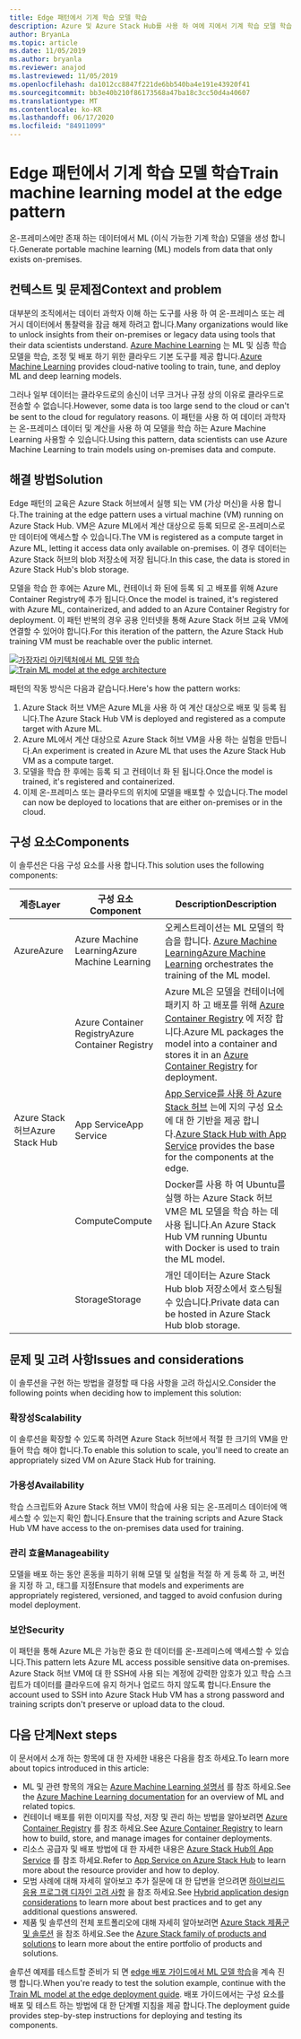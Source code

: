 ```yaml
---
title: Edge 패턴에서 기계 학습 모델 학습
description: Azure 및 Azure Stack Hub를 사용 하 여에 지에서 기계 학습 모델 학습을 수행 하는 방법에 대해 알아봅니다.
author: BryanLa
ms.topic: article
ms.date: 11/05/2019
ms.author: bryanla
ms.reviewer: anajod
ms.lastreviewed: 11/05/2019
ms.openlocfilehash: da1012cc8847f221de6bb540ba4e191e43920f41
ms.sourcegitcommit: bb3e40b210f86173568a47ba18c3cc50d4a40607
ms.translationtype: MT
ms.contentlocale: ko-KR
ms.lasthandoff: 06/17/2020
ms.locfileid: "84911099"
---
```

# <a name="train-machine-learning-model-at-the-edge-pattern"></a><span data-ttu-id="03510-103">Edge 패턴에서 기계 학습 모델 학습</span><span class="sxs-lookup"><span data-stu-id="03510-103">Train machine learning model at the edge pattern</span></span>

<span data-ttu-id="03510-104">온-프레미스에만 존재 하는 데이터에서 ML (이식 가능한 기계 학습) 모델을 생성 합니다.</span><span class="sxs-lookup"><span data-stu-id="03510-104">Generate portable machine learning (ML) models from data that only exists on-premises.</span></span>

## <a name="context-and-problem"></a><span data-ttu-id="03510-105">컨텍스트 및 문제점</span><span class="sxs-lookup"><span data-stu-id="03510-105">Context and problem</span></span>

<span data-ttu-id="03510-106">대부분의 조직에서는 데이터 과학자 이해 하는 도구를 사용 하 여 온-프레미스 또는 레거시 데이터에서 통찰력을 잠금 해제 하려고 합니다.</span><span class="sxs-lookup"><span data-stu-id="03510-106">Many organizations would like to unlock insights from their on-premises or legacy data using tools that their data scientists understand.</span></span> <span data-ttu-id="03510-107">[Azure Machine Learning](/azure/machine-learning/) 는 ML 및 심층 학습 모델을 학습, 조정 및 배포 하기 위한 클라우드 기본 도구를 제공 합니다.</span><span class="sxs-lookup"><span data-stu-id="03510-107">[Azure Machine Learning](/azure/machine-learning/) provides cloud-native tooling to train, tune, and deploy ML and deep learning models.</span></span>  

<span data-ttu-id="03510-108">그러나 일부 데이터는 클라우드로의 송신이 너무 크거나 규정 상의 이유로 클라우드로 전송할 수 없습니다.</span><span class="sxs-lookup"><span data-stu-id="03510-108">However, some data is too large send to the cloud or can't be sent to the cloud for regulatory reasons.</span></span> <span data-ttu-id="03510-109">이 패턴을 사용 하 여 데이터 과학자는 온-프레미스 데이터 및 계산을 사용 하 여 모델을 학습 하는 Azure Machine Learning 사용할 수 있습니다.</span><span class="sxs-lookup"><span data-stu-id="03510-109">Using this pattern, data scientists can use Azure Machine Learning to train models using on-premises data and compute.</span></span>

## <a name="solution"></a><span data-ttu-id="03510-110">해결 방법</span><span class="sxs-lookup"><span data-stu-id="03510-110">Solution</span></span>

<span data-ttu-id="03510-111">Edge 패턴의 교육은 Azure Stack 허브에서 실행 되는 VM (가상 머신)을 사용 합니다.</span><span class="sxs-lookup"><span data-stu-id="03510-111">The training at the edge pattern uses a virtual machine (VM) running on Azure Stack Hub.</span></span> <span data-ttu-id="03510-112">VM은 Azure ML에서 계산 대상으로 등록 되므로 온-프레미스로만 데이터에 액세스할 수 있습니다.</span><span class="sxs-lookup"><span data-stu-id="03510-112">The VM is registered as a compute target in Azure ML, letting it access data only available on-premises.</span></span> <span data-ttu-id="03510-113">이 경우 데이터는 Azure Stack 허브의 blob 저장소에 저장 됩니다.</span><span class="sxs-lookup"><span data-stu-id="03510-113">In this case, the data is stored in Azure Stack Hub's blob storage.</span></span>

<span data-ttu-id="03510-114">모델을 학습 한 후에는 Azure ML, 컨테이너 화 된에 등록 되 고 배포를 위해 Azure Container Registry에 추가 됩니다.</span><span class="sxs-lookup"><span data-stu-id="03510-114">Once the model is trained, it's registered with Azure ML, containerized, and added to an Azure Container Registry for deployment.</span></span> <span data-ttu-id="03510-115">이 패턴 반복의 경우 공용 인터넷을 통해 Azure Stack 허브 교육 VM에 연결할 수 있어야 합니다.</span><span class="sxs-lookup"><span data-stu-id="03510-115">For this iteration of the pattern, the Azure Stack Hub training VM must be reachable over the public internet.</span></span>

<span data-ttu-id="03510-116">[![가장자리 아키텍처에서 ML 모델 학습](media/pattern-train-ml-model-at-edge/solution-architecture.png)](media/pattern-train-ml-model-at-edge/solution-architecture.png)</span><span class="sxs-lookup"><span data-stu-id="03510-116">[![Train ML model at the edge architecture](media/pattern-train-ml-model-at-edge/solution-architecture.png)](media/pattern-train-ml-model-at-edge/solution-architecture.png)</span></span>

<span data-ttu-id="03510-117">패턴의 작동 방식은 다음과 같습니다.</span><span class="sxs-lookup"><span data-stu-id="03510-117">Here's how the pattern works:</span></span>

1. <span data-ttu-id="03510-118">Azure Stack 허브 VM은 Azure ML을 사용 하 여 계산 대상으로 배포 및 등록 됩니다.</span><span class="sxs-lookup"><span data-stu-id="03510-118">The Azure Stack Hub VM is deployed and registered as a compute target with Azure ML.</span></span>
2. <span data-ttu-id="03510-119">Azure ML에서 계산 대상으로 Azure Stack 허브 VM을 사용 하는 실험을 만듭니다.</span><span class="sxs-lookup"><span data-stu-id="03510-119">An experiment is created in Azure ML that uses the Azure Stack Hub VM as a compute target.</span></span>
3. <span data-ttu-id="03510-120">모델을 학습 한 후에는 등록 되 고 컨테이너 화 된 됩니다.</span><span class="sxs-lookup"><span data-stu-id="03510-120">Once the model is trained, it's registered and containerized.</span></span>
4. <span data-ttu-id="03510-121">이제 온-프레미스 또는 클라우드의 위치에 모델을 배포할 수 있습니다.</span><span class="sxs-lookup"><span data-stu-id="03510-121">The model can now be deployed to locations that are either on-premises or in the cloud.</span></span>

## <a name="components"></a><span data-ttu-id="03510-122">구성 요소</span><span class="sxs-lookup"><span data-stu-id="03510-122">Components</span></span>

<span data-ttu-id="03510-123">이 솔루션은 다음 구성 요소를 사용 합니다.</span><span class="sxs-lookup"><span data-stu-id="03510-123">This solution uses the following components:</span></span>

| <span data-ttu-id="03510-124">계층</span><span class="sxs-lookup"><span data-stu-id="03510-124">Layer</span></span> | <span data-ttu-id="03510-125">구성 요소</span><span class="sxs-lookup"><span data-stu-id="03510-125">Component</span></span> | <span data-ttu-id="03510-126">Description</span><span class="sxs-lookup"><span data-stu-id="03510-126">Description</span></span> |
|----------|-----------|-------------|
| <span data-ttu-id="03510-127">Azure</span><span class="sxs-lookup"><span data-stu-id="03510-127">Azure</span></span> | <span data-ttu-id="03510-128">Azure Machine Learning</span><span class="sxs-lookup"><span data-stu-id="03510-128">Azure Machine Learning</span></span> | <span data-ttu-id="03510-129">오케스트레이션는 ML 모델의 학습을 합니다. [Azure Machine Learning](/azure/machine-learning/)</span><span class="sxs-lookup"><span data-stu-id="03510-129">[Azure Machine Learning](/azure/machine-learning/) orchestrates the training of the ML model.</span></span> |
| | <span data-ttu-id="03510-130">Azure Container Registry</span><span class="sxs-lookup"><span data-stu-id="03510-130">Azure Container Registry</span></span> | <span data-ttu-id="03510-131">Azure ML은 모델을 컨테이너에 패키지 하 고 배포를 위해 [Azure Container Registry](/azure/container-registry/) 에 저장 합니다.</span><span class="sxs-lookup"><span data-stu-id="03510-131">Azure ML packages the model into a container and stores it in an [Azure Container Registry](/azure/container-registry/) for deployment.</span></span>|
| <span data-ttu-id="03510-132">Azure Stack 허브</span><span class="sxs-lookup"><span data-stu-id="03510-132">Azure Stack Hub</span></span> | <span data-ttu-id="03510-133">App Service</span><span class="sxs-lookup"><span data-stu-id="03510-133">App Service</span></span> | <span data-ttu-id="03510-134">[App Service를 사용 하 Azure Stack 허브](/azure-stack/operator/azure-stack-app-service-overview) 는에 지의 구성 요소에 대 한 기반을 제공 합니다.</span><span class="sxs-lookup"><span data-stu-id="03510-134">[Azure Stack Hub with App Service](/azure-stack/operator/azure-stack-app-service-overview) provides the base for the components at the edge.</span></span> |
| | <span data-ttu-id="03510-135">Compute</span><span class="sxs-lookup"><span data-stu-id="03510-135">Compute</span></span> | <span data-ttu-id="03510-136">Docker를 사용 하 여 Ubuntu를 실행 하는 Azure Stack 허브 VM은 ML 모델을 학습 하는 데 사용 됩니다.</span><span class="sxs-lookup"><span data-stu-id="03510-136">An Azure Stack Hub VM running Ubuntu with Docker is used to train the ML model.</span></span> |
| | <span data-ttu-id="03510-137">Storage</span><span class="sxs-lookup"><span data-stu-id="03510-137">Storage</span></span> | <span data-ttu-id="03510-138">개인 데이터는 Azure Stack Hub blob 저장소에서 호스팅될 수 있습니다.</span><span class="sxs-lookup"><span data-stu-id="03510-138">Private data can be hosted in Azure Stack Hub blob storage.</span></span> |

## <a name="issues-and-considerations"></a><span data-ttu-id="03510-139">문제 및 고려 사항</span><span class="sxs-lookup"><span data-stu-id="03510-139">Issues and considerations</span></span>

<span data-ttu-id="03510-140">이 솔루션을 구현 하는 방법을 결정할 때 다음 사항을 고려 하십시오.</span><span class="sxs-lookup"><span data-stu-id="03510-140">Consider the following points when deciding how to implement this solution:</span></span>

### <a name="scalability"></a><span data-ttu-id="03510-141">확장성</span><span class="sxs-lookup"><span data-stu-id="03510-141">Scalability</span></span>

<span data-ttu-id="03510-142">이 솔루션을 확장할 수 있도록 하려면 Azure Stack 허브에서 적절 한 크기의 VM을 만들어 학습 해야 합니다.</span><span class="sxs-lookup"><span data-stu-id="03510-142">To enable this solution to scale, you'll need to create an appropriately sized VM on Azure Stack Hub for training.</span></span>

### <a name="availability"></a><span data-ttu-id="03510-143">가용성</span><span class="sxs-lookup"><span data-stu-id="03510-143">Availability</span></span>

<span data-ttu-id="03510-144">학습 스크립트와 Azure Stack 허브 VM이 학습에 사용 되는 온-프레미스 데이터에 액세스할 수 있는지 확인 합니다.</span><span class="sxs-lookup"><span data-stu-id="03510-144">Ensure that the training scripts and Azure Stack Hub VM have access to the on-premises data used for training.</span></span>

### <a name="manageability"></a><span data-ttu-id="03510-145">관리 효율</span><span class="sxs-lookup"><span data-stu-id="03510-145">Manageability</span></span>

<span data-ttu-id="03510-146">모델을 배포 하는 동안 혼동을 피하기 위해 모델 및 실험을 적절 하 게 등록 하 고, 버전을 지정 하 고, 태그를 지정</span><span class="sxs-lookup"><span data-stu-id="03510-146">Ensure that models and experiments are appropriately registered, versioned, and tagged to avoid confusion during model deployment.</span></span>

### <a name="security"></a><span data-ttu-id="03510-147">보안</span><span class="sxs-lookup"><span data-stu-id="03510-147">Security</span></span>

<span data-ttu-id="03510-148">이 패턴을 통해 Azure ML은 가능한 중요 한 데이터를 온-프레미스에 액세스할 수 있습니다.</span><span class="sxs-lookup"><span data-stu-id="03510-148">This pattern lets Azure ML access possible sensitive data on-premises.</span></span> <span data-ttu-id="03510-149">Azure Stack 허브 VM에 대 한 SSH에 사용 되는 계정에 강력한 암호가 있고 학습 스크립트가 데이터를 클라우드에 유지 하거나 업로드 하지 않도록 합니다.</span><span class="sxs-lookup"><span data-stu-id="03510-149">Ensure the account used to SSH into Azure Stack Hub VM has a strong password and training scripts don't preserve or upload data to the cloud.</span></span>

## <a name="next-steps"></a><span data-ttu-id="03510-150">다음 단계</span><span class="sxs-lookup"><span data-stu-id="03510-150">Next steps</span></span>

<span data-ttu-id="03510-151">이 문서에서 소개 하는 항목에 대 한 자세한 내용은 다음을 참조 하세요.</span><span class="sxs-lookup"><span data-stu-id="03510-151">To learn more about topics introduced in this article:</span></span>

- <span data-ttu-id="03510-152">ML 및 관련 항목의 개요는 [Azure Machine Learning 설명서](/azure/machine-learning) 를 참조 하세요.</span><span class="sxs-lookup"><span data-stu-id="03510-152">See the [Azure Machine Learning documentation](/azure/machine-learning) for an overview of ML and related topics.</span></span>
- <span data-ttu-id="03510-153">컨테이너 배포를 위한 이미지를 작성, 저장 및 관리 하는 방법을 알아보려면 [Azure Container Registry](/azure/container-registry/) 를 참조 하세요.</span><span class="sxs-lookup"><span data-stu-id="03510-153">See [Azure Container Registry](/azure/container-registry/) to learn how to build, store, and manage images for container deployments.</span></span>
- <span data-ttu-id="03510-154">리소스 공급자 및 배포 방법에 대 한 자세한 내용은 [Azure Stack Hub의 App Service](/azure-stack/operator/azure-stack-app-service-overview) 를 참조 하세요.</span><span class="sxs-lookup"><span data-stu-id="03510-154">Refer to [App Service on Azure Stack Hub](/azure-stack/operator/azure-stack-app-service-overview) to learn more about the resource provider and how to deploy.</span></span>
- <span data-ttu-id="03510-155">모범 사례에 대해 자세히 알아보고 추가 질문에 대 한 답변을 얻으려면 [하이브리드 응용 프로그램 디자인 고려 사항](overview-app-design-considerations.md) 을 참조 하세요.</span><span class="sxs-lookup"><span data-stu-id="03510-155">See [Hybrid application design considerations](overview-app-design-considerations.md) to learn more about best practices and to get any additional questions answered.</span></span>
- <span data-ttu-id="03510-156">제품 및 솔루션의 전체 포트폴리오에 대해 자세히 알아보려면 [Azure Stack 제품군 및 솔루션](/azure-stack) 을 참조 하세요.</span><span class="sxs-lookup"><span data-stu-id="03510-156">See the [Azure Stack family of products and solutions](/azure-stack) to learn more about the entire portfolio of products and solutions.</span></span>

<span data-ttu-id="03510-157">솔루션 예제를 테스트할 준비가 되 면 [edge 배포 가이드에서 ML 모델 학습](https://aka.ms/edgetrainingdeploy)을 계속 진행 합니다.</span><span class="sxs-lookup"><span data-stu-id="03510-157">When you're ready to test the solution example, continue with the [Train ML model at the edge deployment guide](https://aka.ms/edgetrainingdeploy).</span></span> <span data-ttu-id="03510-158">배포 가이드에서는 구성 요소를 배포 및 테스트 하는 방법에 대 한 단계별 지침을 제공 합니다.</span><span class="sxs-lookup"><span data-stu-id="03510-158">The deployment guide provides step-by-step instructions for deploying and testing its components.</span></span>
